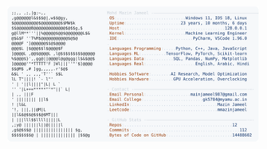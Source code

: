 <picture>
  <source srcset="https://raw.githubusercontent.com/mmazinjameel/mmazinjameel/main/dark_mode.svg?v=1757559276" media="(prefers-color-scheme: dark)">
  <img src="https://raw.githubusercontent.com/mmazinjameel/mmazinjameel/main/light_mode.svg?v=1757559276">
</picture>

